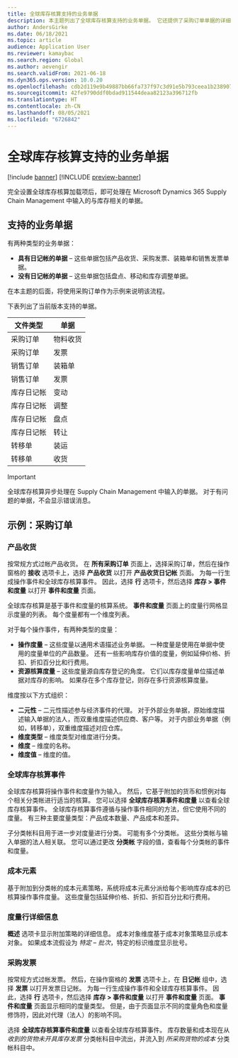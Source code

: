 ```yaml
---
title: 全球库存核算支持的业务单据
description: 本主题列出了全球库存核算支持的业务单据。 它还提供了采购订单单据的详细示例。
author: AndersGirke
ms.date: 06/18/2021
ms.topic: article
audience: Application User
ms.reviewer: kamaybac
ms.search.region: Global
ms.author: aevengir
ms.search.validFrom: 2021-06-18
ms.dyn365.ops.version: 10.0.20
ms.openlocfilehash: cdb2d119e9b49887bb66fa737f97c3d91e5b793ceea1b2389072a02b5c463ba9
ms.sourcegitcommit: 42fe9790ddf0bdad911544deaa82123a396712fb
ms.translationtype: HT
ms.contentlocale: zh-CN
ms.lasthandoff: 08/05/2021
ms.locfileid: "6726842"
---
```

# <a name="business-documents-supported-by-global-inventory-accounting"></a>全球库存核算支持的业务单据

[!include [banner](../includes/banner.md)]
[!INCLUDE [preview-banner](../includes/preview-banner.md)]

完全设置全球库存核算加载项后，即可处理在 Microsoft Dynamics 365 Supply Chain Management 中输入的与库存相关的单据。

## <a name="supported-business-documents"></a>支持的业务单据

有两种类型的业务单据：

- **具有日记帐的单据** – 这些单据包括产品收货、采购发票、装箱单和销售发票单据。
- **没有日记帐的单据** – 这些单据包括盘点、移动和库存调整单据。

在本主题的后面，将使用采购订单作为示例来说明该流程。

下表列出了当前版本支持的单据。

| 文件类型      | 单据        |
|--------------------|-----------------|
| 采购订单     | 物料收货 |
| 采购订单     | 发票         |
| 销售订单        | 装箱单    |
| 销售订单        | 发票         |
| 库存日记帐 | 变动        |
| 库存日记帐 | 调整      |
| 库存日记帐 | 盘点        |
| 库存日记帐 | 转让        |
| 转移单     | 装运        |
| 转移单     | 收货         |

> [!IMPORTANT]
> 全球库存核算异步处理在 Supply Chain Management 中输入的单据。 对于有问题的单据，不会显示错误消息。

## <a name="example-purchase-order"></a>示例：采购订单

### <a name="product-receipt"></a>产品收货

按常规方式过帐产品收货。 在 **所有采购订单** 页面上，选择采购订单，然后在操作窗格的 **接收** 选项卡上，选择 **产品收货** 以打开 **产品收货日记帐** 页面。 为每一行生成操作事件和全球库存核算事件。 因此，选择 **行** 选项卡，然后选择 **库存 \> 事件和度量** 以打开 **事件和度量** 页面。

全球库存核算是基于事件和度量的核算系统。 **事件和度量** 页面上的度量行网格显示度量的列表。 每个度量都有一个维度列表。

对于每个操作事件，有两种类型的度量：

- **操作度量** – 这些度量以通用术语描述业务单据。 一种度量是使用在单据中使用的度量单位的产品数量。 还有一些影响库存价值的度量，例如延伸价格、折扣、折扣百分比和行费用。
- **资源核算度量** – 这些度量源自库存登记的角度。 它们以库存度量单位描述单据对库存的影响。 如果存在多个库存登记，则存在多行资源核算度量。

维度按以下方式组织：

- **二元性** – 二元性描述参与经济事件的代理。 对于外部业务单据，原始维度描述输入单据的法人，而双重维度描述供应商、客户等。 对于内部业务单据（例如，转移单），双重维度描述对应仓库。
- **维度类型** – 维度类型对维度进行分类。
- **维度** – 维度的名称。
- **维度值** – 维度的值。

### <a name="global-inventory-accounting-event"></a>全球库存核算事件

全球库存核算将操作事件和度量作为输入。 然后，它基于附加的货币和惯例对每个相关分类帐进行适当的核算。 您可以选择 **全球库存核算事件和度量** 以查看全球库存核算事件。 全球库存核算事件遵循与操作事件相同的方法，但它使用不同的度量。 有三种主要度量类型：产品成本数量、产品成本和差异。

子分类帐科目用于进一步对度量进行分类。 可能有多个分类帐。 这些分类帐与输入单据的法人相关联。 您可以通过更改 **分类帐** 字段的值，查看每个分类帐的事件和度量。

### <a name="cost-element"></a>成本元素

基于附加到分类帐的成本元素策略，系统将成本元素分派给每个影响库存成本的已核算操作事件度量。 这些度量包括延伸价格、折扣、折扣百分比和行费用。

### <a name="measurement-line-details"></a>度量行详细信息

**概述** 选项卡显示附加策略的详细信息。 成本对象维度基于成本对象策略显示成本对象。 如果成本流假设为 *特定 – 批次*，特定的标识维度显示批号。

### <a name="purchase-invoice"></a>采购发票

按常规方式过帐发票。 然后，在操作窗格的 **发票** 选项卡上，在 **日记帐** 组中，选择 **发票** 以打开发票日记帐。 为每一行生成操作事件和全球库存核算事件。 因此，选择 **行** 选项卡，然后选择 **库存 \> 事件和度量** 以打开 **事件和度量** 页面。 **事件和度量** 页面显示相同的度量类型。 但是，由于页面显示不同的度量角色和度量修饰符，因此对代理（法人）的影响不同。

选择 **全球库存核算事件和度量** 以查看全球库存核算事件。 库存数量和成本现在从 *收到的货物未开具库存发票* 分类帐科目中流出，并流入到 *所采购货物的成本* 分类帐科目中。
